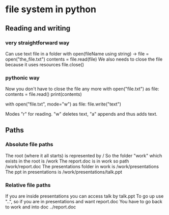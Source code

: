 # file system in python
## Reading and writing
### very straightforward way
Can use text file in a folder with
open(fileName using string) -> file = open("the_file.txt")
contents = file.read(file)
We also needs to close the file because it uses resources
file.close()

### pythonic way
Now you don't have to close the file any more
with open("file.txt") as file:
    contents = file.read()
    print(contents)

with open("file.txt", mode="w") as file:
    file.write("text")

Modes "r" for reading. "w" deletes text, "a" appends and thus adds text.

## Paths
### Absolute file paths
The root (where it all starts) is represented by /
So the folder "work" which exists in the root is
/work
The report.doc is in work so path
/work/report.doc
The presentations folder in work is
/work/presentations
The ppt in presentations is
/work/presentations/talk.ppt
### Relative file paths
If you are inside presentations you can access talk by
talk.ppt
To go up use "..", so if you are in presentations and want report.doc
You have to go back to work and into doc
../report.doc